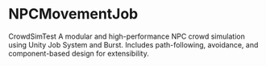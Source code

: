 # NPCMovementJob
CrowdSimTest A modular and high-performance NPC crowd simulation using Unity Job System and Burst. Includes path-following, avoidance, and component-based design for extensibility.
